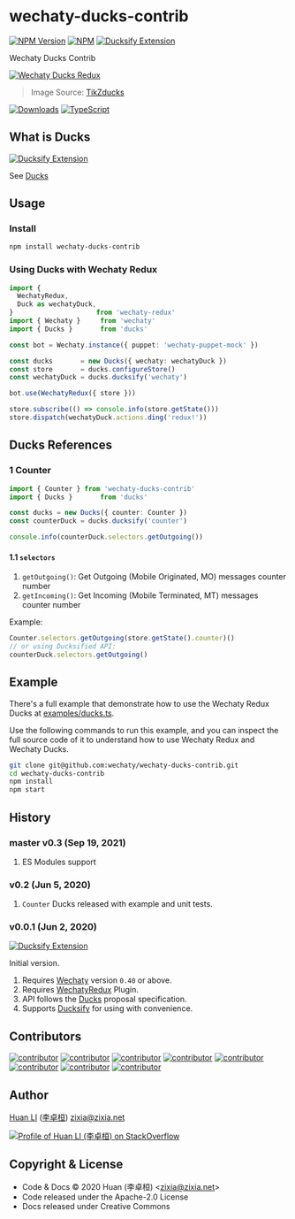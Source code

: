 # wechaty-ducks-contrib

[![NPM Version](https://img.shields.io/npm/v/wechaty-ducks-contrib?color=brightgreen)](https://www.npmjs.com/package/wechaty-ducks-contrib)
[![NPM](https://github.com/wechaty/wechaty-ducks-contrib/workflows/NPM/badge.svg)](https://github.com/wechaty/wechaty-ducks-contrib/actions?query=workflow%3ANPM)
[![Ducksify Extension](https://img.shields.io/badge/Redux-Ducksify-yellowgreen)](https://github.com/huan/ducks#3-ducksify-extension-currying--api-interface)

Wechaty Ducks Contrib

[![Wechaty Ducks Redux](docs/images/ducks-contrib.png)](https://github.com/wechaty/wechaty-ducks-contrib)

> Image Source: [TikZducks](https://www.ctan.org/pkg/tikzducks)

[![Downloads](https://img.shields.io/npm/dm/wechaty-ducks-contrib.svg?style=flat-square)](https://www.npmjs.com/package/wechaty-ducks-contrib)
[![TypeScript](https://img.shields.io/badge/%3C%2F%3E-TypeScript-blue.svg)](https://www.typescriptlang.org/)

## What is Ducks

[![Ducksify Extension](https://img.shields.io/badge/Redux-Ducksify-yellowgreen)](https://github.com/huan/ducks#3-ducksify-extension-currying--api-interface)

See [Ducks](https://github.com/huan/ducks)

## Usage

### Install

```sh
npm install wechaty-ducks-contrib
```

### Using Ducks with Wechaty Redux

```ts
import {
  WechatyRedux,
  Duck as wechatyDuck,
}                     from 'wechaty-redux'
import { Wechaty }     from 'wechaty'
import { Ducks }       from 'ducks'

const bot = Wechaty.instance({ puppet: 'wechaty-puppet-mock' })

const ducks       = new Ducks({ wechaty: wechatyDuck })
const store       = ducks.configureStore()
const wechatyDuck = ducks.ducksify('wechaty')

bot.use(WechatyRedux({ store }))

store.subscribe(() => console.info(store.getState()))
store.dispatch(wechatyDuck.actions.ding('redux!'))
```

## Ducks References

### 1 Counter

```ts
import { Counter } from 'wechaty-ducks-contrib'
import { Ducks }       from 'ducks'

const ducks = new Ducks({ counter: Counter })
const counterDuck = ducks.ducksify('counter')

console.info(counterDuck.selectors.getOutgoing())
```

#### 1.1 `selectors`

1. `getOutgoing()`: Get Outgoing (Mobile Originated, MO) messages counter number
1. `getIncoming()`: Get Incoming (Mobile Terminated, MT) messages counter number

Example:

```ts
Counter.selectors.getOutgoing(store.getState().counter)()
// or using Ducksified API:
counterDuck.selectors.getOutgoing()
```

## Example

There's a full example that demonstrate how to use the Wechaty Redux Ducks at [examples/ducks.ts](examples/ducks.ts).

Use the following commands to run this example, and you can inspect the full source code of it to understand how to use Wechaty Redux and Wechaty Ducks.

```sh
git clone git@github.com:wechaty/wechaty-ducks-contrib.git
cd wechaty-ducks-contrib
npm install
npm start
```

## History

### master v0.3 (Sep 19, 2021)

1. ES Modules support

### v0.2 (Jun 5, 2020)

1. `Counter` Ducks released with example and unit tests.

### v0.0.1 (Jun 2, 2020)

[![Ducksify Extension](https://img.shields.io/badge/Redux-Ducksify-yellowgreen)](https://github.com/huan/ducks#3-ducksify-extension-currying--api-interface)

Initial version.

1. Requires [Wechaty](https://github.com/wechaty/wechaty) version `0.40` or above.
1. Requires [WechatyRedux](https://github.com/wechaty/wechaty-redux) Plugin.
1. API follows the [Ducks](https://github.com/huan/ducks#readme) proposal specification.
1. Supports [Ducksify](https://github.com/huan/ducks#3-ducksify-extension-currying--api-interface) for using with convenience.

## Contributors

[![contributor](https://sourcerer.io/fame/huan/wechaty/wechaty-ducks-contrib/images/0)](https://sourcerer.io/fame/huan/wechaty/wechaty-ducks-contrib/links/0)
[![contributor](https://sourcerer.io/fame/huan/wechaty/wechaty-ducks-contrib/images/1)](https://sourcerer.io/fame/huan/wechaty/wechaty-ducks-contrib/links/1)
[![contributor](https://sourcerer.io/fame/huan/wechaty/wechaty-ducks-contrib/images/2)](https://sourcerer.io/fame/huan/wechaty/wechaty-ducks-contrib/links/2)
[![contributor](https://sourcerer.io/fame/huan/wechaty/wechaty-ducks-contrib/images/3)](https://sourcerer.io/fame/huan/wechaty/wechaty-ducks-contrib/links/3)
[![contributor](https://sourcerer.io/fame/huan/wechaty/wechaty-ducks-contrib/images/4)](https://sourcerer.io/fame/huan/wechaty/wechaty-ducks-contrib/links/4)
[![contributor](https://sourcerer.io/fame/huan/wechaty/wechaty-ducks-contrib/images/5)](https://sourcerer.io/fame/huan/wechaty/wechaty-ducks-contrib/links/5)
[![contributor](https://sourcerer.io/fame/huan/wechaty/wechaty-ducks-contrib/images/6)](https://sourcerer.io/fame/huan/wechaty/wechaty-ducks-contrib/links/6)
[![contributor](https://sourcerer.io/fame/huan/wechaty/wechaty-ducks-contrib/images/7)](https://sourcerer.io/fame/huan/wechaty/wechaty-ducks-contrib/links/7)

## Author

[Huan LI](https://github.com/huan) ([李卓桓](http://linkedin.com/in/zixia)) zixia@zixia.net

[![Profile of Huan LI (李卓桓) on StackOverflow](https://stackexchange.com/users/flair/265499.png)](https://stackexchange.com/users/265499)

## Copyright & License

- Code & Docs © 2020 Huan (李卓桓) \<zixia@zixia.net\>
- Code released under the Apache-2.0 License
- Docs released under Creative Commons

